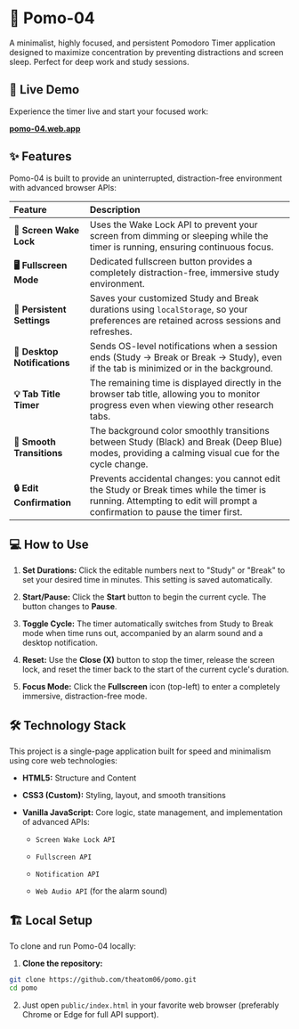 # 🍅 Pomo-04

A minimalist, highly focused, and persistent Pomodoro Timer application designed to maximize concentration by preventing distractions and screen sleep. Perfect for deep work and study sessions.

## 🚀 Live Demo

Experience the timer live and start your focused work:

[**pomo-04.web.app**](https://www.google.com/search?q=https://pomo-04.web.app)

## ✨ Features

Pomo-04 is built to provide an uninterrupted, distraction-free environment with advanced browser APIs:

| **Feature** | **Description** | 
| :--- | :--- |
| **🧠 Screen Wake Lock** | Uses the Wake Lock API to prevent your screen from dimming or sleeping while the timer is running, ensuring continuous focus. | 
| **🖥️ Fullscreen Mode** | Dedicated fullscreen button provides a completely distraction-free, immersive study environment. | 
| **💾 Persistent Settings** | Saves your customized Study and Break durations using `localStorage`, so your preferences are retained across sessions and refreshes. | 
| **🔔 Desktop Notifications** | Sends OS-level notifications when a session ends (Study -> Break or Break -> Study), even if the tab is minimized or in the background. | 
| **💡 Tab Title Timer** | The remaining time is displayed directly in the browser tab title, allowing you to monitor progress even when viewing other research tabs. | 
| **🎨 Smooth Transitions** | The background color smoothly transitions between Study (Black) and Break (Deep Blue) modes, providing a calming visual cue for the cycle change. | 
| **🔒 Edit Confirmation** | Prevents accidental changes: you cannot edit the Study or Break times while the timer is running. Attempting to edit will prompt a confirmation to pause the timer first. | 

## 💻 How to Use

1. **Set Durations:** Click the editable numbers next to "Study" or "Break" to set your desired time in minutes. This setting is saved automatically.

2. **Start/Pause:** Click the **Start** button to begin the current cycle. The button changes to **Pause**.

3. **Toggle Cycle:** The timer automatically switches from Study to Break mode when time runs out, accompanied by an alarm sound and a desktop notification.

4. **Reset:** Use the **Close (X)** button to stop the timer, release the screen lock, and reset the timer back to the start of the current cycle's duration.

5. **Focus Mode:** Click the **Fullscreen** icon (top-left) to enter a completely immersive, distraction-free mode.

## 🛠️ Technology Stack

This project is a single-page application built for speed and minimalism using core web technologies:

* **HTML5:** Structure and Content

* **CSS3 (Custom):** Styling, layout, and smooth transitions

* **Vanilla JavaScript:** Core logic, state management, and implementation of advanced APIs:

  * `Screen Wake Lock API`

  * `Fullscreen API`

  * `Notification API`

  * `Web Audio API` (for the alarm sound)

## 🏗️ Local Setup

To clone and run Pomo-04 locally:

1. **Clone the repository:**
```bash
git clone https://github.com/theatom06/pomo.git
cd pomo
```
2. Just open `public/index.html` in your favorite web browser (preferably Chrome or Edge for full API support).
